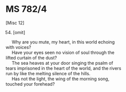# MS 782/4

[Misc 12]

54. [omit]

&nbsp;&nbsp;&nbsp;&nbsp;&nbsp;Why are you mute, my heart, in this world echoing \
with voices? \
&nbsp;&nbsp;&nbsp;&nbsp;&nbsp;Have your eyes seen no vision of soul through the \
lifted curtain of the dust? \
&nbsp;&nbsp;&nbsp;&nbsp;&nbsp;The sea heaves at your door singing the psalm of \
tears imprisoned in the heart of the world, and the rivers \
run by like the melting silence of the hills. \
&nbsp;&nbsp;&nbsp;&nbsp;&nbsp;Has not the light, the wing of the morning song, \
touched your forehead? 

